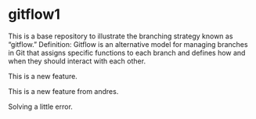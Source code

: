 # gitflow1
This is a base repository to illustrate the branching strategy known as “gitflow.”
Definition: Gitflow is an alternative model for managing branches in Git that assigns specific functions to each branch and defines how and when they should interact with each other.

This is a new feature.

This is a new feature from andres.

Solving a little error.
